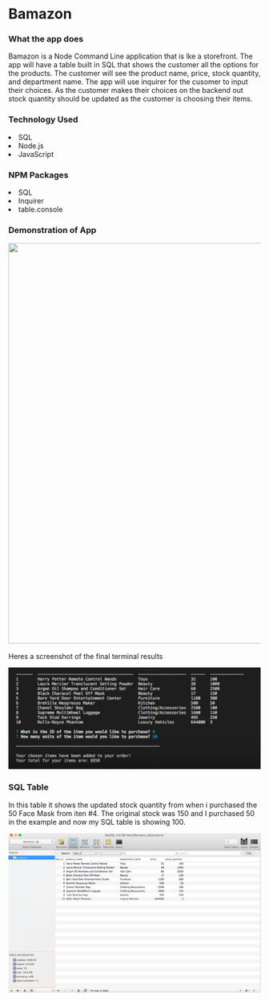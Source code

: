 # Bamazon

<h3>What the app does</h3>

Bamazon is a Node Command Line application that is lke a storefront. The app will have a table built in SQL that shows the customer all the options for the products. The customer will see the product name, price, stock quantity, and department name. The app will use inquirer for the cusomer to input their choices. As the customer makes their choices on the backend out stock quantity should be updated as the customer is choosing their items. 

<h3>Technology Used</h3>

<li>SQL</li>
<li>Node.js</li>
<li>JavaScript</li>

<h3>NPM Packages</h3>

<li>SQL</li>
<li>Inquirer</li>
<li>table.console</li>

<h3>Demonstration of App</h3>

<img src = "Images/bamazon.gif" style="width:1100px;height:800px;">

<p>Heres a screenshot of the final terminal results</p>

<img src = "Images/closerlook.png">

<h3>SQL Table</h3>

In this table it shows the updated stock quantity from when i purchased the 50 Face Mask from iten #4. The original stock was 150 and I purchased 50 in the example and now my SQL table is showing 100. 

<img src = "Images/SQLTable.png">


